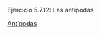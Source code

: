 Ejercicio 5.7.12: Las antípodas

<a href="http://slnruben.github.io/X-Nav-5.7.12-Antipodas">Antípodas</a>